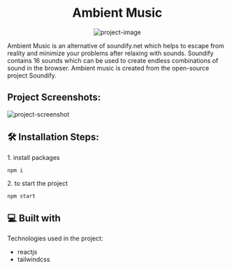 <h1 align="center" id="title">Ambient Music</h1>

<p align="center"><img src="https://socialify.git.ci/dheerajtp/Ambient-Music/image?language=1&amp;name=1&amp;owner=1&amp;theme=Light" alt="project-image"></p>

<p id="description">Ambient Music is an alternative of soundify.net which helps to escape from reality and minimize your problems after relaxing with sounds. Soundify contains 16 sounds which can be used to create endless combinations of sound in the browser. Ambient music is created from the open-source project Soundify.</p>

<h2>Project Screenshots:</h2>

<img src="https://i.ibb.co/vJJrgtg/Fire-Shot-Capture-364-Ambient-Music-localhost.png" alt="project-screenshot" />

<h2>🛠️ Installation Steps:</h2>

<p>1. install packages</p>

```
npm i
```

<p>2. to start the project</p>

```
npm start
```

  
  
<h2>💻 Built with</h2>

Technologies used in the project:

*   reactjs
*   tailwindcss
